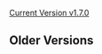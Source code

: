 [Current Version v1.7.0](https://unstoppabledomains.github.io/resolution//v1.7.0/)

## Older Versions

